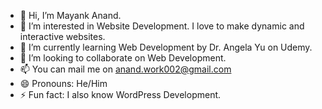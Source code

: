 - 👋 Hi, I’m Mayank Anand.
- 👀 I’m interested in Website Development. I love to make dynamic and interactive websites.
- 🌱 I’m currently learning Web Development by Dr. Angela Yu on Udemy.
- 💞️ I’m looking to collaborate on Web Development.
- 📫 You can mail me on anand.work002@gmail.com
- 😄 Pronouns: He/Him
- ⚡ Fun fact: I also know WordPress Development.
<!---
imanand002/imanand002 is a ✨ special ✨ repository because its `README.md` (this file) appears on your GitHub profile.
You can click the Preview link to take a look at your changes.
--->
